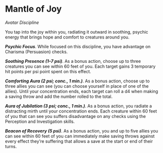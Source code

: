 # Mantle of Joy
*Avatar Discipline*

You tap into the joy within you, radiating it outward in soothing, psychic energy that brings hope and comfort to creatures around you.

***Psychic Focus***. While focused on this discipline, you have advantage on Charisma (Persuasion) checks.

***Soothing Presence (1–7 psi)***. As a bonus action, choose up to three creatures you can see within 60 feet of you. Each target gains 3 temporary hit points per psi point spent on this effect.

***Comforting Aura (2 psi; conc., 1 min.)***. As a bonus action, choose up to three allies you can see (you can choose yourself in place of one of the allies). Until your concentration ends, each target can roll a d4 when making a saving throw and add the number rolled to the total.

***Aura of Jubilation (3 psi; conc., 1 min.)***. As a bonus action, you radiate a distracting mirth until your concentration ends. Each creature within 60 feet of you that can see you suffers disadvantage on any checks using the Perception and Investigation skills.

***Beacon of Recovery (5 psi)***. As a bonus action, you and up to five allies you can see within 60 feet of you can immediately make saving throws against every effect they’re suffering that allows a save at the start or end of their turns.
